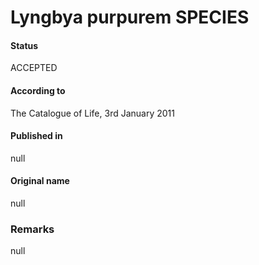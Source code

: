 Lyngbya purpurem SPECIES
=======

#### Status
ACCEPTED

#### According to
The Catalogue of Life, 3rd January 2011

#### Published in
null

#### Original name
null

### Remarks
null